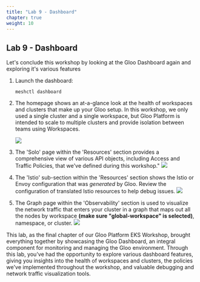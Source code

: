 ```yaml
---
title: "Lab 9 - Dashboard"
chapter: true
weight: 10
---
```


## Lab 9 - Dashboard

Let's conclude this workshop by looking at the Gloo Dashboard again and exploring it's various features

1. Launch the dashboard:
  
     ```
     meshctl dashboard
     ```
  
2. The homepage shows an at-a-glance look at the health of workspaces and clusters that make up your Gloo setup. In this workshop, we only used a single cluster and a single workspace, but Gloo Platform is intended to scale to multiple clusters and provide isolation between teams using Workspaces. 

   ![](/images/dashboard-home.png)

3. The 'Solo' page within the 'Resources' section provides a comprehensive view of various API objects, including Access and Traffic Policies, that we've defined during this workshop."
   ![](/images/dashboard-resources.png)

4. The 'Istio' sub-section within the 'Resources' section shows the Istio or Envoy configuration that was _generated_ by Gloo. Review the configuration of translated Istio resources to help debug issues.
   ![](/images/dashboard-istio.png)

5. The Graph page within the 'Observability' section is used to visualize the network traffic that enters your cluster in a graph that maps out all the nodes by workspace **(make sure "global-workspace" is selected)**, namespace, or cluster.
   ![](/images/dashboard-graph.png)

This lab, as the final chapter of our Gloo Platform EKS Workshop, brought everything together by showcasing the Gloo Dashboard, an integral component for monitoring and managing the Gloo environment. Through this lab, you've had the opportunity to explore various dashboard features, giving you insights into the health of workspaces and clusters, the policies we've implemented throughout the workshop, and valuable debugging and network traffic visualization tools.
